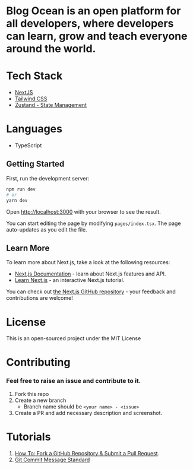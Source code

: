 # Blog Ocean is an open platform for all developers, where developers can learn, grow and teach everyone around the world.

# Tech Stack

- [NextJS](https://nextjs.org/)
- [Tailwind CSS](https://tailwindcss.com/)
- [Zustand - State Management](https://zustand-demo.pmnd.rs/)

# Languages

- TypeScript

## Getting Started

First, run the development server:

```bash
npm run dev
# or
yarn dev
```

Open [http://localhost:3000](http://localhost:3000) with your browser to see the result.

You can start editing the page by modifying `pages/index.tsx`. The page auto-updates as you edit the file.

## Learn More

To learn more about Next.js, take a look at the following resources:

- [Next.js Documentation](https://nextjs.org/docs) - learn about Next.js features and API.
- [Learn Next.js](https://nextjs.org/learn) - an interactive Next.js tutorial.

You can check out [the Next.js GitHub repository](https://github.com/vercel/next.js/) - your feedback and contributions are welcome!

# License

This is an open-sourced project under the MIT License

# Contributing

### Feel free to raise an issue and contribute to it.

1. Fork this repo
2. Create a new branch
   - Branch name should be `<your name> - <issue>`
3. Create a PR and add necessary description and screenshot.

# Tutorials

1. [How To: Fork a GitHub Repository & Submit a Pull Request](https://jarv.is/notes/how-to-pull-request-fork-github/).
2. [Git Commit Message Standard](https://gist.github.com/tonibardina/9290fbc7d605b4f86919426e614fe692)
